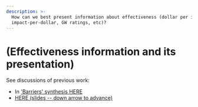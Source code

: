 ```yaml
---
description: >-
  How can we best present information about effectiveness (dollar per impact,
  impact-per-dollar, GW ratings, etc)?
---
```


# (Effectiveness information and its presentation)

See discussions of previous work:

* In ['Barriers' synthesis HERE](https://daaronr.github.io/ea_giving_barriers/chapters/eval-aversion.html)
* [HERE (slides -- down arrow to advance)](https://daaronr.github.io/dualprocess/GPI_barriers_evidence_sc.html#/prior-evidence)

